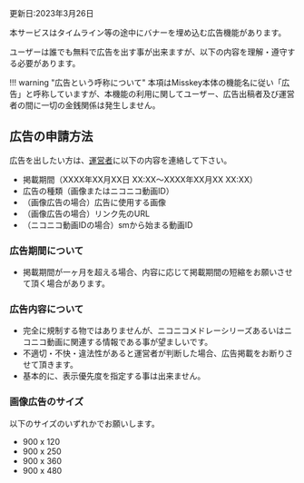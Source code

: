 
更新日:2023年3月26日

本サービスはタイムライン等の途中にバナーを埋め込む広告機能があります。

ユーザーは誰でも無料で広告を出す事が出来ますが、以下の内容を理解・遵守する必要があります。

!!! warning "広告という呼称について"
    本項はMisskey本体の機能名に従い「広告」と呼称していますが、本機能の利用に関してユーザー、広告出稿者及び運営者の間に一切の金銭関係は発生しません。

## 広告の申請方法
広告を出したい方は、[運営者](https://nicomedkey.cc/@uboar)に以下の内容を連絡して下さい。

- 掲載期間（XXXX年XX月XX日 XX:XX～XXXX年XX月XX XX:XX）
- 広告の種類（画像またはニコニコ動画ID）
- （画像広告の場合）広告に使用する画像
- （画像広告の場合）リンク先のURL
- （ニコニコ動画IDの場合）smから始まる動画ID

### 広告期間について
- 掲載期間が一ヶ月を超える場合、内容に応じて掲載期間の短縮をお願いさせて頂く場合があります。

### 広告内容について
- 完全に規制する物ではありませんが、ニコニコメドレーシリーズあるいはニコニコ動画に関連する情報である事が望ましいです。
- 不適切・不快・違法性があると運営者が判断した場合、広告掲載をお断りさせて頂きます。
- 基本的に、表示優先度を指定する事は出来ません。

### 画像広告のサイズ
以下のサイズのいずれかでお願いします。

- 900 x 120
- 900 x 250
- 900 x 360
- 900 x 480